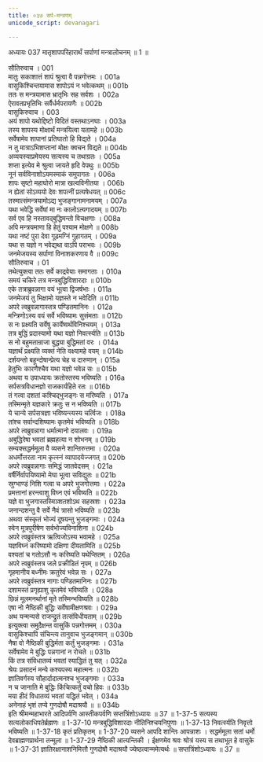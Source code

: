 ```yaml
---
title: ०३७ सर्प-मन्त्रणम्
unicode_script: devanagari

---
```



अध्यायः 037
मातृशापपरिहारार्थं सर्पाणां मन्त्रालोचनम् ॥ 1 ॥ 

सौतिरुवाच । 	001  
मातुः सकाशात्तं शापं श्रुत्वा वै पन्नगोत्तमः ।	001a  
वासुकिश्चिन्तयामास शापोऽयं न भवेत्कथम् ॥	001b  
ततः स मन्त्रयामास भ्रातृभिः सह सर्वशः ।	002a  
ऐरावतप्रभृतिभिः सर्वैर्धर्मपरायणैः ॥	002b  
वासुकिरुवाच । 	003  
अयं शापो यथोद्दिष्टो विदितं वस्तथाऽनघाः ।	003a  
तस्य शापस्य मोक्षार्थं मन्त्रयित्वा यतामहे ॥	003b  
सर्वेषामेव शापानां प्रतिघातो हि विद्यते ।	004a  
न तु मात्राऽभिशप्तानां मोक्षः क्वचन विद्यते ॥	004b  
अव्ययस्याप्रमेयस्य सत्यस्य च तथाग्रतः ।	005a  
शप्ता इत्येव मे श्रुत्वा जायते हृदि वेपथुः ॥	005b  
नूनं सर्वविनाशोऽयमस्माकं समुपागतः ।	006a  
शापः सृष्टो महाघोरो मात्रा खल्वविनीतया । 	006b  
न ह्येतां सोऽव्ययो देवः शपत्नीं प्रत्यषेधयत् ॥ 	006c  
तस्मात्संमन्त्रयामोऽद्य भुजङ्गानामनामयम् ।	007a  
यथा भवेद्धि सर्वेषां मा नः कालोऽत्यगादयम् ॥	007b  
सर्व एव हि नस्तावद्बुद्धिमन्तो विचक्षणाः ।	008a  
अपि मन्त्रयमाणा हि हेतुं पश्याम मोक्षणे ॥	008b  
यथा नष्टं पुरा देवा गूढमग्निं गुहागतम् ।	009a  
यथा स यज्ञो न भवेद्यथा वाऽपि पराभवः । 	009b  
जनमेजयस्य सर्पाणां विनाशकरणाय वै ॥ 	009c  
सौतिरुवाच । 	01  
तथेत्युक्त्वा ततः सर्वे काद्रवेयाः समागताः ।	010a  
समयं चकिरे तत्र मन्त्रबुद्धिविशारदाः ॥	010b  
एके तत्राब्रुवन्नागा वयं भूत्वा द्विजर्षभाः ।	011a  
जनमेजयं तु भिक्षामो यज्ञस्ते न भवेदिति ॥	011b  
अपरे त्वब्रुवन्नागास्तत्र पण्डितमानिनः ।	012a  
मन्त्रिणोऽस्य वयं सर्वे भविष्यामः सुसंमताः ॥	012b  
स नः प्रक्ष्यति सर्वेषु कार्येष्वर्थविनिश्चयम् ।	013a  
तत्र बुद्धिं प्रदास्यामो यथा यज्ञो निवर्त्स्यति ॥	013b  
स नो बहुमतान्राजा बुद्ध्या बुद्धिमतां वरः ।	014a  
यज्ञार्थं प्रक्ष्यति व्यक्तं नेति वक्ष्यामहे वयम् ॥	014b  
दर्शयन्तो बहून्दोषान्प्रेत्य चेह च दारुणान् ।	015a  
हेतुभिः कारणैश्चैव यथा यज्ञो भवेन्न सः ॥	015b  
अथवा य उपाध्यायः क्रतोस्तस्य भविष्यति ।	016a  
सर्पसत्रविधानज्ञो राजकार्यहिते रतः ॥	016b  
तं गत्वा दशतां कश्चिद्भुजङ्गः स मरिष्यति ।	017a  
तस्मिन्मृते यज्ञकारे क्रतुः स न भविष्यति ॥	017b  
ये चान्ये सर्पसत्रज्ञा भविष्यन्त्यस्य चर्त्विजः ।	018a  
तांश्च सर्वान्दशिष्यामः कृतमेवं भविष्यति ॥	018b  
अपरे त्वब्रुवन्नागा धर्मात्मानो दयालवः ।	019a  
अबुद्धिरेषा भवतां ब्रह्महत्या न शोभनम् ॥	019b  
सम्यक्सद्धर्ममूला वै व्यसने शान्तिरुत्तमा ।	020a  
अधर्मोत्तरता नाम कृत्स्नं व्यापादयेज्जगत् ॥	020b  
अपरे त्वब्रुवन्नागाः समिद्धं जातवेदसम् ।	021a  
वर्षैर्निर्वापयिष्यामो मेघा भूत्वा सविद्युतः ॥	021b  
स्रुग्भाण्डं निशि गत्वा च अपरे भुजगोत्तमाः ।	022a  
प्रमत्तानां हरन्त्वाशु विघ्न एवं भविष्यति ॥	022b  
यज्ञे वा भुजगास्तस्मिञ्शतशोऽथ सहस्रशः ।	023a  
जनान्दशन्तु वै सर्वे नैवं त्रासो भविष्यति ॥	023b  
अथवा संस्कृतं भोज्यं दूषयन्तु भुजङ्गमाः ।	024a  
स्वेन मूत्रपुरीषेण सर्वभोज्यविनाशिना ॥	024b  
अपरे त्वब्रुवंस्तत्र ऋत्विजोऽस्य भवामहे ।	025a  
यज्ञविघ्नं करिष्यामो दक्षिणा दीयतामिति ॥	025b  
वश्यतां च गतोऽसौ नः करिष्यति यथेप्सितम् ।	026a  
अपरे त्वब्रुवंस्तत्र जले प्रक्रीडितं नृपम् ॥	026b  
गृहमानीय बध्नीमः क्रतुरेवं भवेन्न सः ।	027a  
अपरे त्वब्रुवंस्तत्र नागाः पण्डितमानिनः ॥	027b  
दशामस्तं प्रगृह्याशु कृतमेवं भविष्यति ।	028a  
छिन्नं मूलमनर्थानां मृते तस्मिन्भविष्यति ॥	028b  
एषा नो नैष्ठिकी बुद्धिः सर्वेषामीक्षणश्रवः ।	029a  
अथ यन्मन्यसे राजन्द्रुतं तत्संविधीयताम् ॥	029b  
इत्युक्त्वा समुदैक्षन्त वासुकिं पन्नगोत्तमम् ।	030a  
वासुकिश्चापि संचिन्त्य तानुवाच भुजङ्गमान् ॥	030b  
नैषा वो नैष्ठिकी बुद्धिर्मता कर्तुं भुजङ्गमाः ।	031a  
सर्वेषामेव मे बुद्धिः पन्नगानां न रोचते ॥	031b  
किं तत्र संविधातव्यं भवतां स्याद्धितं तु यत् ।	032a  
श्रेयः प्रसादनं मन्ये कश्यपस्य महात्मनः ॥	032b  
ज्ञातिवर्गस्य सौहार्दादात्मनश्च भुजङ्गमाः ।	033a  
न च जानाति मे बुद्धिः किंचित्कर्तुं वचो हिवः ॥	033b  
मया हीदं विधातव्यं भवतां यद्धितं भवेत् ।	034a  
अनेनाहं भृशं तप्ये गुणदोषौ मदाश्रयौ ॥ ॥	034b  
इति श्रीमन्महाभारते आदिपर्वणि आस्तीकपर्वणि सप्तत्रिंशोऽध्यायः ॥ 37 ॥ 
1-37-5 सत्यस्य सत्यलोकाधिपतेर्ब्रह्मणः ॥ 1-37-10 मन्त्रबुद्धिविशारदाः नीतिनिश्चयनिपुणाः ॥ 1-37-13 निवर्त्स्यति निवृत्तो भविष्यति ॥ 1-37-18 कृतं प्रतिकृतम् ॥ 1-37-20 व्यसने आपदि शान्तिः आपन्नाशः । सद्धर्ममूला सतां धर्मो देवब्राह्मणप्रार्थना तन्मूला ॥ 1-37-29 नैष्ठिकी आत्यन्तिकी । ईक्षणमेव श्रवः श्रोत्रं यस्य स तथाभूत हे वासुके ॥ 1-37-31 ज्ञातिरक्षानाशनिमित्तौ गुणदोषौ मदाश्रयौ ज्येष्ठत्वान्ममेत्यर्थः ॥ सप्तत्रिंशोऽध्यायः ॥ 37 ॥ 